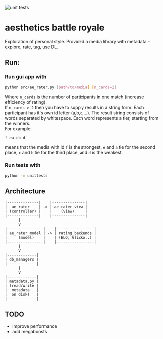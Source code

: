 ![unit tests](https://github.com/michael-pruglo/aesthetics/actions/workflows/python-app.yml/badge.svg)

# aesthetics battle royale

Exploration of personal style. Provided a media library with metadata - explore, rate, tag, use DL.

## Run:

### Run gui app with

```bash
python src/ae_rater.py [path/to/media] [n_cards=2]
```
Where `n_cards` is the number of participants in one match (increase efficiency of rating). <br>
If `n_cards > 2` then you have to supply results in a string form. Each participant has it's own id letter (a,b,c,...). The result string consists of words separated by whitespace. Each word represents a tier, starting from the winners. <br>
For example:

```
f ea cb d
```
means that the media with id `f` is the strongest, `e` and `a` tie for the second place, `c` and `b` tie for the third place, and `d` is the weakest.



### Run tests with
```bash
python -m unittests
```

## Architecture

```
|--------------|    |---------------|
|  ae_rater    | -> | ae_rater_view |
| (controller) |    |    (view)     |
|--------------|    |---------------|
      |
      V
|----------------|    |-----------------|
| ae_rater_model | -> | rating_backends |
|     (model)    |    | (ELO, Glicko..) |
|----------------|    |-----------------|
      |
      V
|-------------|
| db_managers |
|-------------|
      |
      V
|-------------|
| metadata.py |
| (read/write |
|  metadata   |
|  on disk)   |
|-------------|
```

## TODO

- improve performance
- add megaboosts


